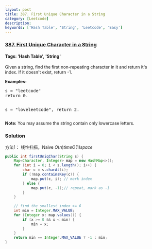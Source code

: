 ```yaml
---
layout: post
title: 387. First Unique Character in a String
category: [Leetcode]
description: 
keywords: ['Hash Table', 'String', 'Leetcode', 'Easy']
---
```

### [387. First Unique Character in a String](https://leetcode.com/problems/first-unique-character-in-a-string)

#### Tags: 'Hash Table', 'String'

<div class="content__u3I1 question-content__JfgR"><div><p>
Given a string, find the first non-repeating character in it and return it's index. If it doesn't exist, return -1.
</p>
<p><b>Examples:</b>
</p><pre>s = "leetcode"
return 0.

s = "loveleetcode",
return 2.
</pre>
<p></p>
<p>
<b>Note:</b> You may assume the string contain only lowercase letters.
</p></div></div>

### Solution
方法1： 线性扫描，Naive $O(n) time O(1) space$
```java
public int firstUniqChar(String s) {
    Map<Character, Integer> map = new HashMap<>();
    for (int i = 0; i < s.length(); i++) {
        char c = s.charAt(i);
        if (!map.containsKey(c)) {
            map.put(c, i); // mark index
        } else {
            map.put(c, -1);// repeat, mark as -1
        }
    }
    
    // find the smallest index >= 0
    int min = Integer.MAX_VALUE;
    for (Integer x: map.values()) {
        if (x >= 0 && x < min) {
            min = x;
        }
    }
    return min == Integer.MAX_VALUE ? -1 : min;
}
```